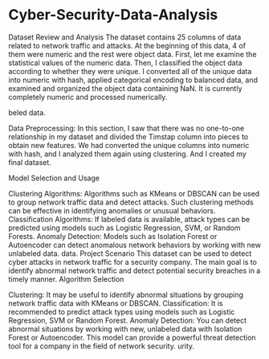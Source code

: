 # Cyber-Security-Data-Analysis
Dataset Review and Analysis The dataset contains 25 columns of data related to network traffic and attacks. At the beginning of this data, 4 of them were numeric and the rest were object data. First, let me examine the statistical values ​​of the numeric data. Then, I classified the object data according to whether they were unique. I converted all of the unique data into numeric with hash, applied categorical encoding to balanced data, and examined and organized the object data containing NaN. It is currently completely numeric and processed numerically.

beled data.

Data Preprocessing: In this section, I saw that there was no one-to-one relationship in my dataset and divided the Timstap column into pieces to obtain new features. We had converted the unique columns into numeric with hash, and I analyzed them again using clustering. And I created my final dataset.

Model Selection and Usage

Clustering Algorithms: Algorithms such as KMeans or DBSCAN can be used to group network traffic data and detect attacks. Such clustering methods can be effective in identifying anomalies or unusual behaviors.
Classification Algorithms: If labeled data is available, attack types can be predicted using models such as Logistic Regression, SVM, or Random Forests.
Anomaly Detection: Models such as Isolation Forest or Autoencoder can detect anomalous network behaviors by working with new unlabeled data. data.
Project Scenario This dataset can be used to detect cyber attacks in network traffic for a security company. The main goal is to identify abnormal network traffic and detect potential security breaches in a timely manner. Algorithm Selection

Clustering: It may be useful to identify abnormal situations by grouping network traffic data with KMeans or DBSCAN.
Classification: It is recommended to predict attack types using models such as Logistic Regression, SVM or Random Forest.
Anomaly Detection: You can detect abnormal situations by working with new, unlabeled data with Isolation Forest or Autoencoder.
This model can provide a powerful threat detection tool for a company in the field of network security. urity.
